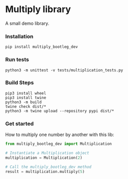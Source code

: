 # Multiply library
A small demo library.

### Installation
```
pip install multiply_bootleg_dev
```

### Run tests
```
python3 -m unittest -v tests/multiplication_tests.py
```

### Build Steps
```
pip3 install wheel
pip3 install twine
python3 -m build
twine check dist/*
python3 -m twine upload --repository pypi dist/*
```




### Get started
How to multiply one number by another with this lib:

```Python
from multiply_bootleg_dev import Multiplication

# Instantiate a Multiplication object
multiplication = Multiplication(2)

# Call the multiply_bootleg_dev method
result = multiplication.multiply(5)
```
